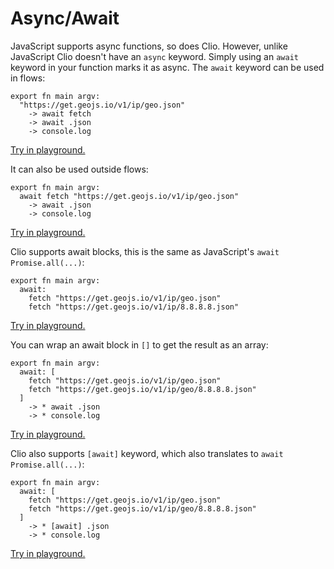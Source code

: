 # Async/Await

JavaScript supports async functions, so does Clio. However, unlike JavaScript Clio doesn't have an `async` keyword. Simply using an `await` keyword in your function marks it as async. The `await` keyword can be used in flows:

```text
export fn main argv:
  "https://get.geojs.io/v1/ip/geo.json"
    -> await fetch
    -> await .json
    -> console.log
```

[Try in playground.](https://clio-playground.pouyae.vercel.app/?code=export%20fn%20main%20argv%3A%0A%20%20%22https%3A%2F%2Fget.geojs.io%2Fv1%2Fip%2Fgeo.json%22%0A%20%20%20%20-%3E%20await%20fetch%0A%20%20%20%20-%3E%20await%20.json%0A%20%20%20%20-%3E%20console.log)

It can also be used outside flows:

```text
export fn main argv:
  await fetch "https://get.geojs.io/v1/ip/geo.json"
    -> await .json
    -> console.log
```

[Try in playground.](https://clio-playground.pouyae.vercel.app/?code=export%20fn%20main%20argv%3A%0A%20%20await%20fetch%20%22https%3A%2F%2Fget.geojs.io%2Fv1%2Fip%2Fgeo.json%22%0A%20%20%20%20-%3E%20await%20.json%0A%20%20%20%20-%3E%20console.log)

Clio supports await blocks, this is the same as JavaScript's `await Promise.all(...)`:

```text
export fn main argv:
  await:
    fetch "https://get.geojs.io/v1/ip/geo.json"
    fetch "https://get.geojs.io/v1/ip/8.8.8.8.json"
```

[Try in playground.](https://clio-playground.pouyae.vercel.app/?code=export%20fn%20main%20argv%3A%0A%20%20await%3A%0A%20%20%20%20fetch%20%22https%3A%2F%2Fget.geojs.io%2Fv1%2Fip%2Fgeo.json%22%0A%20%20%20%20fetch%20%22https%3A%2F%2Fget.geojs.io%2Fv1%2Fip%2F8.8.8.8.json%22)

You can wrap an await block in `[]` to get the result as an array:

```text
export fn main argv:
  await: [
    fetch "https://get.geojs.io/v1/ip/geo.json"
    fetch "https://get.geojs.io/v1/ip/geo/8.8.8.8.json"
  ]
    -> * await .json
    -> * console.log
```

[Try in playground.](https://clio-playground.pouyae.vercel.app/?code=export%20fn%20main%20argv%3A%0A%20%20await%3A%20%5B%0A%20%20%20%20fetch%20%22https%3A%2F%2Fget.geojs.io%2Fv1%2Fip%2Fgeo.json%22%0A%20%20%20%20fetch%20%22https%3A%2F%2Fget.geojs.io%2Fv1%2Fip%2Fgeo%2F8.8.8.8.json%22%0A%20%20%5D%0A%20%20%20%20-%3E%20*%20await%20.json%0A%20%20%20%20-%3E%20*%20console.log%0A)

Clio also supports `[await]` keyword, which also translates to `await Promise.all(...)`:

```text
export fn main argv:
  await: [
    fetch "https://get.geojs.io/v1/ip/geo.json"
    fetch "https://get.geojs.io/v1/ip/geo/8.8.8.8.json"
  ]
    -> * [await] .json
    -> * console.log
```

[Try in playground.](https://clio-playground.pouyae.vercel.app/?code=export%20fn%20main%20argv%3A%0A%20%20await%3A%20%5B%0A%20%20%20%20fetch%20%22https%3A%2F%2Fget.geojs.io%2Fv1%2Fip%2Fgeo.json%22%0A%20%20%20%20fetch%20%22https%3A%2F%2Fget.geojs.io%2Fv1%2Fip%2Fgeo%2F8.8.8.8.json%22%0A%20%20%5D%0A%20%20%20%20-%3E%20*%20%5Bawait%5D%20.json%0A%20%20%20%20-%3E%20*%20console.log)


